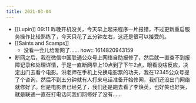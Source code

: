 ```yaml
---
title: 2021-03-04
---
```


- [[Lupin]] 09:11 昨晚开机没关，今天早上起来程序一片报错，不过更新重启服务操作比较熟练了，今天只花了五分钟左右，这还是很可以接受的。
- [[Saints and Scamps]]
    - 没看一会儿给断网了……
      now:: 1614820943159
- 断网之后，我在微信中国联通公众号上网络自助报修了，然后就一直查不到报障记录和处理详情，于是一直断网早上10点到了下午2点，眼看没啥反应，决定出门去看个电影。洪老师在手机上兑换电影票的功夫，我在12345公众号提了个咨询，然后不到五分钟就有人打来电话准备开始修网，我们还没出门网络就修好了。但是电影票已经兑了，我们还是跑去看了李焕英，也好笑也好哭，就是联通一直在打电话问我们网修好了没有……